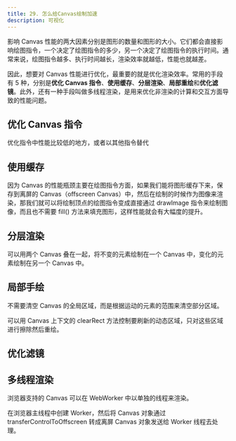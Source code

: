 ```yaml
---
title: 29. 怎么给Canvas绘制加速
description: 可视化
---
```


影响 Canvas 性能的两大因素分别是图形的数量和图形的大小。它们都会直接影响绘图指令，一个决定了绘图指令的多少，另一个决定了绘图指令的执行时间。通常来说，绘图指令越多、执行时间越长，渲染效率就越低，性能也就越差。

因此，想要对 Canvas 性能进行优化，最重要的就是优化渲染效率。常用的手段有 5 种，分别是**优化 Canvas 指令**、**使用缓存**、**分层渲染**、**局部重绘**和**优化滤镜**。此外，还有一种手段叫做多线程渲染，是用来优化非渲染的计算和交互方面导致的性能问题。

## 优化 Canvas 指令

优化指令中性能比较低的地方，或者以其他指令替代

## 使用缓存

因为 Canvas 的性能瓶颈主要在绘图指令方面，如果我们能将图形缓存下来，保存到离屏的 Canvas（offscreen Canvas）中，然后在绘制的时候作为图像来渲染，那我们就可以将绘制顶点的绘图指令变成直接通过 drawImage 指令来绘制图像，而且也不需要 fill() 方法来填充图形，这样性能就会有大幅度的提升。

## 分层渲染

可以用两个 Canvas 叠在一起，将不变的元素绘制在一个 Canvas 中，变化的元素绘制在另一个 Canvas 中。

## 局部手绘

不需要清空 Canvas 的全局区域，而是根据运动的元素的范围来清空部分区域。

可以用 Canvas 上下文的 clearRect 方法控制要刷新的动态区域，只对这些区域进行擦除然后重绘。

## 优化滤镜

## 多线程渲染

浏览器支持的 Canvas 可以在 WebWorker 中以单独的线程来渲染。

在浏览器主线程中创建 Worker，然后将 Canvas 对象通过 transferControlToOffscreen 转成离屏 Canvas 对象发送给 Worker 线程去处理。

